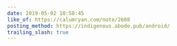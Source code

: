 ```yaml
---
date: 2019-05-02 10:50:45
like_of: https://calumryan.com/note/2608
posting_method: https://indigenous.abode.pub/android/
trailing_slash: true
---
```

